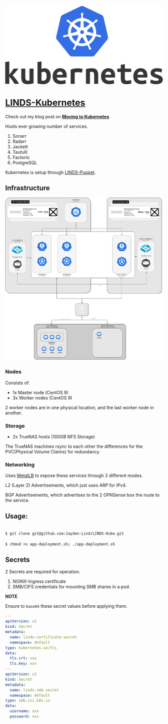 ![image](img/kube.png)

# [LINDS-Kubernetes](https://jayden-lind.github.io/posts/linds-kubernetes/)

Check out my blog post on **[Moving to Kubernetes](https://jayden-lind.github.io/posts/linds-kubernetes/)**

Hosts ever growing number of services. 

1. Sonarr
2. Radarr
3. Jackett
4. Tautulli
5. Factorio
6. PostgreSQL

Kubernetes is setup through [LINDS-Puppet](https://github.com/Jayden-Lind/LINDS-Puppet).

## Infrastructure

![infra-diagram](img/linds-kube.png)

### Nodes

Consists of:

- 1x Master node (CentOS 9)
- 3x Worker nodes (CentOS 9)

2 worker nodes are in one physical location, and the last worker node in another.

### Storage

- 2x TrueNAS hosts (100GB NFS Storage)

The TrueNAS machines rsync to each other the differences for the PVC(Physical Volume Claims) for redundancy.

### Networking

Uses [MetalLB](https://metallb.universe.tf/) to expose these services through 2 different modes.

L2 (Layer 2) Advertisements, which just uses ARP for IPv4.

BGP Advertisements, which advertises to the 2 OPNSense box the route to the service.

## Usage:
``` sh

$ git clone git@github.com:Jayden-Lind/LINDS-Kube.git

$ chmod +x app-deployment.sh; ./app-deployment.sh

```

## Secrets
2 Secrets are required for operation.

1. NGINX-Ingress certificate
2. SMB/CIFS credentials for mounting SMB shares in a pod.

**NOTE**

Ensure to `base64` these secret values before applying them.

```yaml
---
apiVersion: v1
kind: Secret
metadata:
  name: linds-certificate-secret
  namespace: default
type: kubernetes.io/tls
data:
  tls.crt: xxx
  tls.key: xxx
---
apiVersion: v1
kind: Secret
metadata:
  name: linds-smb-secret
  namespace: default
type: smb.csi.k8s.io
data:
  username: xxx
  password: xxx
```
